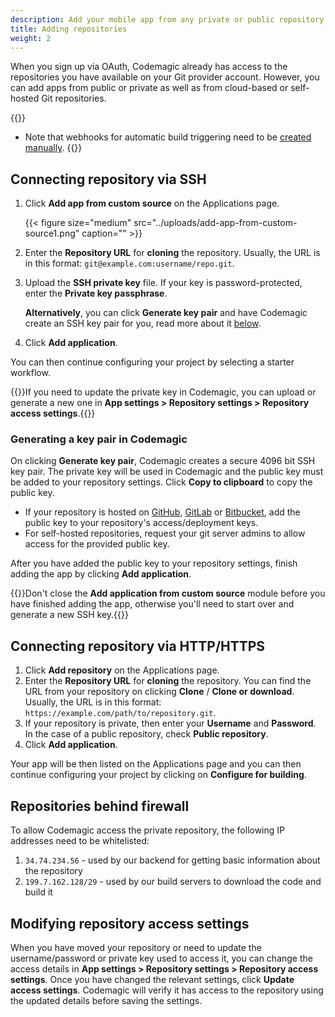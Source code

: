 ```yaml
---
description: Add your mobile app from any private or public repository
title: Adding repositories
weight: 2
---
```


When you sign up via OAuth, Codemagic already has access to the repositories you have available on your Git provider account. However, you can add apps from public or private as well as from cloud-based or self-hosted Git repositories. 

{{<notebox>}}
* Note that webhooks for automatic build triggering need to be [created manually](../building/webhooks).
{{</notebox>}}

## Connecting repository via SSH

1. Click **Add app from custom source** on the Applications page.

    {{< figure size="medium" src="../uploads/add-app-from-custom-source1.png" caption="" >}}

2. Enter the **Repository URL** for **cloning** the repository. Usually, the URL is in this format: ` git@example.com:username/repo.git `.
3. Upload the **SSH private key** file. If your key is password-protected, enter the **Private key passphrase**. 

    **Alternatively**, you can click **Generate key pair** and have Codemagic create an SSH key pair for you, read more about it [below](#generating-a-key-pair-in-codemagic).
4. Click **Add application**.

You can then continue configuring your project by selecting a starter workflow.

{{<notebox>}}If you need to update the private key in Codemagic, you can upload or generate a new one in **App settings > Repository settings > Repository access settings**.{{</notebox>}}

### Generating a key pair in Codemagic

On clicking **Generate key pair**, Codemagic creates a secure 4096 bit SSH key pair. The private key will be used in Codemagic and the public key must be added to your repository settings. Click **Copy to clipboard** to copy the public key.

* If your repository is hosted on [GitHub](https://developer.github.com/v3/guides/managing-deploy-keys/#setup-2), [GitLab](https://www.deployhq.com/support/projects/updating-your-project-repository/uploading-your-public-key-to-gitlab-manually) or [Bitbucket](https://confluence.atlassian.com/bitbucket/use-access-keys-294486051.html), add the public key to your repository's access/deployment keys.
* For self-hosted repositories, request your git server admins to allow access for the provided public key.

After you have added the public key to your repository settings, finish adding the app by clicking **Add application**.

{{<notebox>}}Don't close the **Add application from custom source** module before you have finished adding the app, otherwise you'll need to start over and generate a new SSH key.{{</notebox>}}

## Connecting repository via HTTP/HTTPS

1. Click **Add repository** on the Applications page.
2. Enter the **Repository URL** for **cloning** the repository. You can find the URL from your repository on clicking **Clone** / **Clone or download**. Usually, the URL is in this format: `https://example.com/path/to/repository.git`.
3. If your repository is private, then enter your **Username** and **Password**. In the case of a public repository, check **Public repository**.
4. Click **Add application**.

Your app will be then listed on the Applications page and you can then continue configuring your project by clicking on **Configure for building**.

## Repositories behind firewall

To allow Codemagic access the private repository, the following IP addresses need to be whitelisted:

1. `34.74.234.56` - used by our backend for getting basic information about the repository
2. `199.7.162.128/29` - used by our build servers to download the code and build it

## Modifying repository access settings

When you have moved your repository or need to update the username/password or private key used to access it, you can change the access details in **App settings > Repository settings > Repository access settings**. Once you have changed the relevant settings, click **Update access settings**. Codemagic will verify it has access to the repository using the updated details before saving the settings.
